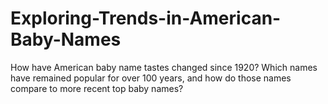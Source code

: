 # Exploring-Trends-in-American-Baby-Names
How have American baby name tastes changed since 1920? Which names have remained popular for over 100 years, and how do those names compare to more recent top baby names?
